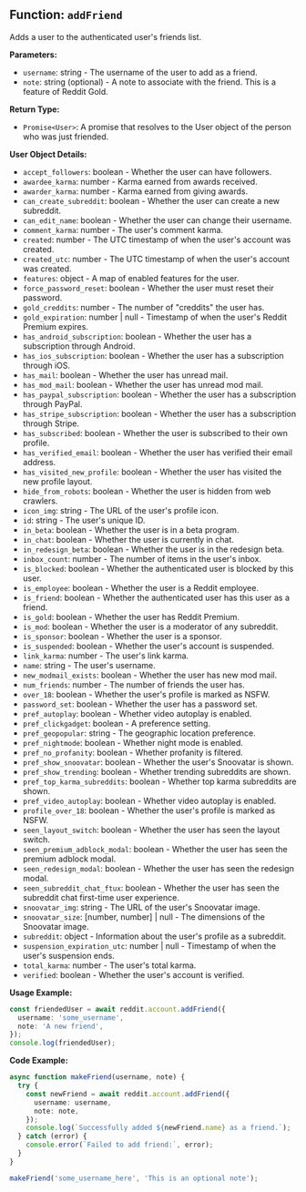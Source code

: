 ## Function: `addFriend`

Adds a user to the authenticated user's friends list.

**Parameters:**

- `username`: string - The username of the user to add as a friend.
- `note`: string (optional) - A note to associate with the friend. This is a feature of Reddit Gold.

**Return Type:**

- `Promise<User>`: A promise that resolves to the User object of the person who was just friended.

**User Object Details:**

- `accept_followers`: boolean - Whether the user can have followers.
- `awardee_karma`: number - Karma earned from awards received.
- `awarder_karma`: number - Karma earned from giving awards.
- `can_create_subreddit`: boolean - Whether the user can create a new subreddit.
- `can_edit_name`: boolean - Whether the user can change their username.
- `comment_karma`: number - The user's comment karma.
- `created`: number - The UTC timestamp of when the user's account was created.
- `created_utc`: number - The UTC timestamp of when the user's account was created.
- `features`: object - A map of enabled features for the user.
- `force_password_reset`: boolean - Whether the user must reset their password.
- `gold_creddits`: number - The number of "creddits" the user has.
- `gold_expiration`: number | null - Timestamp of when the user's Reddit Premium expires.
- `has_android_subscription`: boolean - Whether the user has a subscription through Android.
- `has_ios_subscription`: boolean - Whether the user has a subscription through iOS.
- `has_mail`: boolean - Whether the user has unread mail.
- `has_mod_mail`: boolean - Whether the user has unread mod mail.
- `has_paypal_subscription`: boolean - Whether the user has a subscription through PayPal.
- `has_stripe_subscription`: boolean - Whether the user has a subscription through Stripe.
- `has_subscribed`: boolean - Whether the user is subscribed to their own profile.
- `has_verified_email`: boolean - Whether the user has verified their email address.
- `has_visited_new_profile`: boolean - Whether the user has visited the new profile layout.
- `hide_from_robots`: boolean - Whether the user is hidden from web crawlers.
- `icon_img`: string - The URL of the user's profile icon.
- `id`: string - The user's unique ID.
- `in_beta`: boolean - Whether the user is in a beta program.
- `in_chat`: boolean - Whether the user is currently in chat.
- `in_redesign_beta`: boolean - Whether the user is in the redesign beta.
- `inbox_count`: number - The number of items in the user's inbox.
- `is_blocked`: boolean - Whether the authenticated user is blocked by this user.
- `is_employee`: boolean - Whether the user is a Reddit employee.
- `is_friend`: boolean - Whether the authenticated user has this user as a friend.
- `is_gold`: boolean - Whether the user has Reddit Premium.
- `is_mod`: boolean - Whether the user is a moderator of any subreddit.
- `is_sponsor`: boolean - Whether the user is a sponsor.
- `is_suspended`: boolean - Whether the user's account is suspended.
- `link_karma`: number - The user's link karma.
- `name`: string - The user's username.
- `new_modmail_exists`: boolean - Whether the user has new mod mail.
- `num_friends`: number - The number of friends the user has.
- `over_18`: boolean - Whether the user's profile is marked as NSFW.
- `password_set`: boolean - Whether the user has a password set.
- `pref_autoplay`: boolean - Whether video autoplay is enabled.
- `pref_clickgadget`: boolean - A preference setting.
- `pref_geopopular`: string - The geographic location preference.
- `pref_nightmode`: boolean - Whether night mode is enabled.
- `pref_no_profanity`: boolean - Whether profanity is filtered.
- `pref_show_snoovatar`: boolean - Whether the user's Snoovatar is shown.
- `pref_show_trending`: boolean - Whether trending subreddits are shown.
- `pref_top_karma_subreddits`: boolean - Whether top karma subreddits are shown.
- `pref_video_autoplay`: boolean - Whether video autoplay is enabled.
- `profile_over_18`: boolean - Whether the user's profile is marked as NSFW.
- `seen_layout_switch`: boolean - Whether the user has seen the layout switch.
- `seen_premium_adblock_modal`: boolean - Whether the user has seen the premium adblock modal.
- `seen_redesign_modal`: boolean - Whether the user has seen the redesign modal.
- `seen_subreddit_chat_ftux`: boolean - Whether the user has seen the subreddit chat first-time user experience.
- `snoovatar_img`: string - The URL of the user's Snoovatar image.
- `snoovatar_size`: [number, number] | null - The dimensions of the Snoovatar image.
- `subreddit`: object - Information about the user's profile as a subreddit.
- `suspension_expiration_utc`: number | null - Timestamp of when the user's suspension ends.
- `total_karma`: number - The user's total karma.
- `verified`: boolean - Whether the user's account is verified.

**Usage Example:**

```typescript
const friendedUser = await reddit.account.addFriend({
  username: 'some_username',
  note: 'A new friend',
});
console.log(friendedUser);
```

**Code Example:**

```typescript
async function makeFriend(username, note) {
  try {
    const newFriend = await reddit.account.addFriend({
      username: username,
      note: note,
    });
    console.log(`Successfully added ${newFriend.name} as a friend.`);
  } catch (error) {
    console.error(`Failed to add friend:`, error);
  }
}

makeFriend('some_username_here', 'This is an optional note');
``` 
